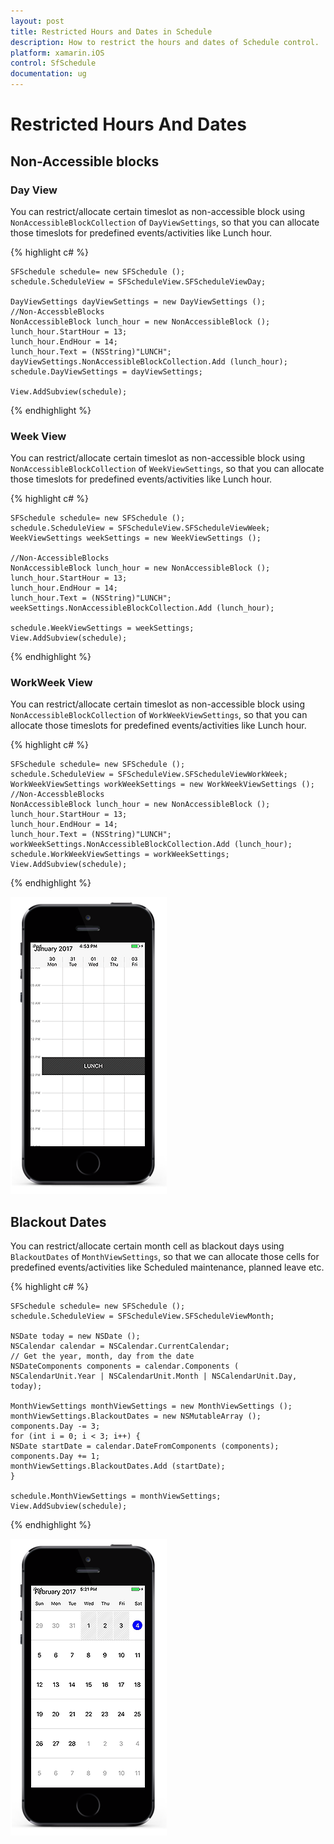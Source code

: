 ```yaml
---
layout: post
title: Restricted Hours and Dates in Schedule
description: How to restrict the hours and dates of Schedule control.
platform: xamarin.iOS
control: SfSchedule
documentation: ug
---
```


# Restricted Hours And Dates 

## Non-Accessible blocks

### Day View

You can restrict/allocate certain timeslot as non-accessible block using `NonAccessibleBlockCollection` of `DayViewSettings`, so that you can allocate those timeslots for predefined events/activities like Lunch hour.

{% highlight c# %}

    SFSchedule schedule= new SFSchedule ();
    schedule.ScheduleView = SFScheduleView.SFScheduleViewDay;

    DayViewSettings dayViewSettings = new DayViewSettings ();
    //Non-AccessbleBlocks
    NonAccessibleBlock lunch_hour = new NonAccessibleBlock ();
    lunch_hour.StartHour = 13;
    lunch_hour.EndHour = 14;
    lunch_hour.Text = (NSString)"LUNCH";
    dayViewSettings.NonAccessibleBlockCollection.Add (lunch_hour);
    schedule.DayViewSettings = dayViewSettings;

    View.AddSubview(schedule);

{% endhighlight %}

### Week View

You can restrict/allocate certain timeslot as non-accessible block using `NonAccessibleBlockCollection` of `WeekViewSettings`, so that you can allocate those timeslots for predefined events/activities like Lunch hour.

{% highlight c# %}

    SFSchedule schedule= new SFSchedule ();
    schedule.ScheduleView = SFScheduleView.SFScheduleViewWeek;
    WeekViewSettings weekSettings = new WeekViewSettings ();
   
    //Non-AccessibleBlocks
    NonAccessibleBlock lunch_hour = new NonAccessibleBlock ();
    lunch_hour.StartHour = 13;
    lunch_hour.EndHour = 14;
    lunch_hour.Text = (NSString)"LUNCH";
    weekSettings.NonAccessibleBlockCollection.Add (lunch_hour);

    schedule.WeekViewSettings = weekSettings;
    View.AddSubview(schedule);

{% endhighlight %}

### WorkWeek View

You can restrict/allocate certain timeslot as non-accessible block using `NonAccessibleBlockCollection` of `WorkWeekViewSettings`, so that you can allocate those timeslots for predefined events/activities like Lunch hour.

{% highlight c# %}

    SFSchedule schedule= new SFSchedule ();
    schedule.ScheduleView = SFScheduleView.SFScheduleViewWorkWeek;
    WorkWeekViewSettings workWeekSettings = new WorkWeekViewSettings ();
    //Non-AccessbleBlocks
    NonAccessibleBlock lunch_hour = new NonAccessibleBlock ();
    lunch_hour.StartHour = 13;
    lunch_hour.EndHour = 14;
    lunch_hour.Text = (NSString)"LUNCH";
    workWeekSettings.NonAccessibleBlockCollection.Add (lunch_hour);
    schedule.WorkWeekViewSettings = workWeekSettings;
    View.AddSubview(schedule);

{% endhighlight %}

![](RestrictedHoursandDates_images/WeekView_iOS.png)

## Blackout Dates

You can restrict/allocate certain month cell as blackout days using `BlackoutDates` of `MonthViewSettings`, so that we can allocate those cells for predefined events/activities like Scheduled maintenance, planned leave etc.

{% highlight c# %}

    SFSchedule schedule= new SFSchedule ();
    schedule.ScheduleView = SFScheduleView.SFScheduleViewMonth;
    
    NSDate today = new NSDate ();
    NSCalendar calendar = NSCalendar.CurrentCalendar;
    // Get the year, month, day from the date
    NSDateComponents components = calendar.Components (
    NSCalendarUnit.Year | NSCalendarUnit.Month | NSCalendarUnit.Day, today);
    
    MonthViewSettings monthViewSettings = new MonthViewSettings ();
    monthViewSettings.BlackoutDates = new NSMutableArray ();
    components.Day -= 3;
    for (int i = 0; i < 3; i++) {
    NSDate startDate = calendar.DateFromComponents (components);
    components.Day += 1;
    monthViewSettings.BlackoutDates.Add (startDate);
    }
    
    schedule.MonthViewSettings = monthViewSettings;
    View.AddSubview(schedule);

{% endhighlight %}

![](RestrictedHoursandDates_images/BlackOutDates_iOS.png)